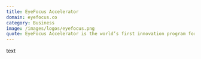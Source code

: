 ```yaml
---
title: EyeFocus Accelerator
domain: eyefocus.co
category: Business
image: /images/logos/eyefocus.png
quote: EyeFocus Accelerator is the world’s first innovation program for companies producing products for preventing, curing, and living with eye disease and blindness.
---
```


text